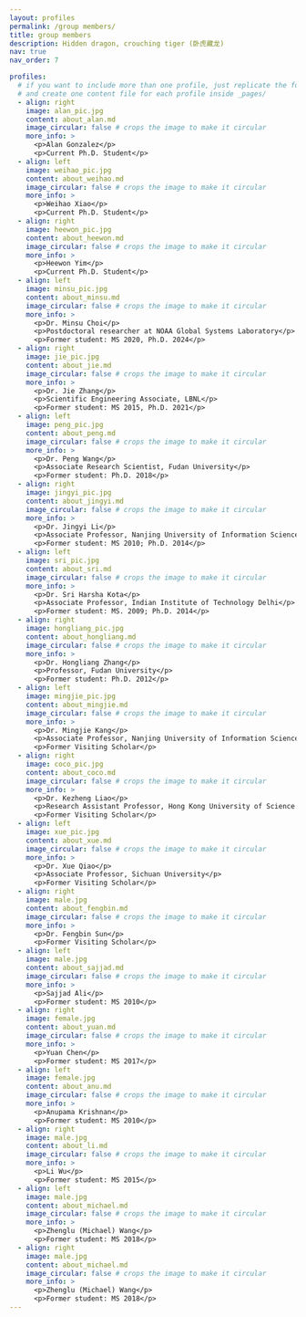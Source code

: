 ```yaml
---
layout: profiles
permalink: /group members/
title: group members
description: Hidden dragon, crouching tiger (卧虎藏龙)
nav: true
nav_order: 7

profiles:
  # if you want to include more than one profile, just replicate the following block
  # and create one content file for each profile inside _pages/
  - align: right
    image: alan_pic.jpg
    content: about_alan.md
    image_circular: false # crops the image to make it circular
    more_info: >
      <p>Alan Gonzalez</p>
      <p>Current Ph.D. Student</p>
  - align: left 
    image: weihao_pic.jpg
    content: about_weihao.md
    image_circular: false # crops the image to make it circular
    more_info: >
      <p>Weihao Xiao</p>
      <p>Current Ph.D. Student</p>
  - align: right 
    image: heewon_pic.jpg
    content: about_heewon.md
    image_circular: false # crops the image to make it circular
    more_info: >
      <p>Heewon Yim</p>
      <p>Current Ph.D. Student</p>
  - align: left 
    image: minsu_pic.jpg 
    content: about_minsu.md
    image_circular: false # crops the image to make it circular
    more_info: >
      <p>Dr. Minsu Choi</p>
      <p>Postdoctoral researcher at NOAA Global Systems Laboratory</p> 
      <p>Former student: MS 2020, Ph.D. 2024</p>
  - align: right 
    image: jie_pic.jpg
    content: about_jie.md
    image_circular: false # crops the image to make it circular
    more_info: >
      <p>Dr. Jie Zhang</p>
      <p>Scientific Engineering Associate, LBNL</p> 
      <p>Former student: MS 2015, Ph.D. 2021</p>
  - align: left
    image: peng_pic.jpg
    content: about_peng.md
    image_circular: false # crops the image to make it circular
    more_info: >
      <p>Dr. Peng Wang</p>
      <p>Associate Research Scientist, Fudan University</p> 
      <p>Former student: Ph.D. 2018</p>
  - align: right
    image: jingyi_pic.jpg
    content: about_jingyi.md
    image_circular: false # crops the image to make it circular
    more_info: >
      <p>Dr. Jingyi Li</p>
      <p>Associate Professor, Nanjing University of Information Science and Technology</p>
      <p>Former student: MS 2010; Ph.D. 2014</p>
  - align: left 
    image: sri_pic.jpg
    content: about_sri.md
    image_circular: false # crops the image to make it circular
    more_info: >
      <p>Dr. Sri Harsha Kota</p>
      <p>Associate Professor, Indian Institute of Technology Delhi</p>
      <p>Former student: MS. 2009; Ph.D. 2014</p>
  - align: right 
    image: hongliang_pic.jpg
    content: about_hongliang.md
    image_circular: false # crops the image to make it circular
    more_info: >
      <p>Dr. Hongliang Zhang</p>
      <p>Professor, Fudan University</p>
      <p>Former student: Ph.D. 2012</p>
  - align: left 
    image: mingjie_pic.jpg
    content: about_mingjie.md
    image_circular: false # crops the image to make it circular
    more_info: >
      <p>Dr. Mingjie Kang</p>
      <p>Associate Professor, Nanjing University of Information Science and Technology</p>
      <p>Former Visiting Scholar</p>
  - align: right
    image: coco_pic.jpg
    content: about_coco.md
    image_circular: false # crops the image to make it circular
    more_info: >
      <p>Dr. Kezheng Liao</p>
      <p>Research Assistant Professor, Hong Kong University of Science and Technology</p>
      <p>Former Visiting Scholar</p>
  - align: left 
    image: xue_pic.jpg
    content: about_xue.md
    image_circular: false # crops the image to make it circular
    more_info: >
      <p>Dr. Xue Qiao</p>
      <p>Associate Professor, Sichuan University</p>
      <p>Former Visiting Scholar</p>
  - align: right
    image: male.jpg
    content: about_fengbin.md
    image_circular: false # crops the image to make it circular
    more_info: >
      <p>Dr. Fengbin Sun</p>
      <p>Former Visiting Scholar</p>
  - align: left 
    image: male.jpg
    content: about_sajjad.md
    image_circular: false # crops the image to make it circular
    more_info: >
      <p>Sajjad Ali</p>
      <p>Former student: MS 2010</p>
  - align: right 
    image: female.jpg
    content: about_yuan.md
    image_circular: false # crops the image to make it circular
    more_info: >
      <p>Yuan Chen</p>
      <p>Former student: MS 2017</p>
  - align: left 
    image: female.jpg
    content: about_anu.md
    image_circular: false # crops the image to make it circular
    more_info: >
      <p>Anupama Krishnan</p>
      <p>Former student: MS 2010</p>
  - align: right 
    image: male.jpg
    content: about_li.md
    image_circular: false # crops the image to make it circular
    more_info: >
      <p>Li Wu</p>
      <p>Former student: MS 2015</p>
  - align: left
    image: male.jpg
    content: about_michael.md
    image_circular: false # crops the image to make it circular
    more_info: >
      <p>Zhenglu (Michael) Wang</p>
      <p>Former student: MS 2018</p>
  - align: right 
    image: male.jpg
    content: about_michael.md
    image_circular: false # crops the image to make it circular
    more_info: >
      <p>Zhenglu (Michael) Wang</p>
      <p>Former student: MS 2018</p>
---
```

